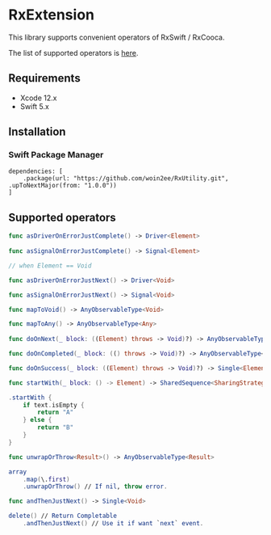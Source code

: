 # RxExtension

This library supports convenient operators of RxSwift / RxCooca.

The list of supported operators is <a href="#supported-operators">here</a>.

## Requirements
- Xcode 12.x
- Swift 5.x

## Installation

### Swift Package Manager

```
dependencies: [
    .package(url: "https://github.com/woin2ee/RxUtility.git", .upToNextMajor(from: "1.0.0"))
]
```

<h2 id="supported-operators">Supported operators</h2>

```swift
func asDriverOnErrorJustComplete() -> Driver<Element>
    
func asSignalOnErrorJustComplete() -> Signal<Element>
```
```swift
// when Element == Void

func asDriverOnErrorJustNext() -> Driver<Void>

func asSignalOnErrorJustNext() -> Signal<Void>
```
```swift
func mapToVoid() -> AnyObservableType<Void>

func mapToAny() -> AnyObservableType<Any>
    
func doOnNext(_ block: ((Element) throws -> Void)?) -> AnyObservableType<Element>

func doOnCompleted(_ block: (() throws -> Void)?) -> AnyObservableType<Element>

func doOnSuccess(_ block: ((Element) throws -> Void)?) -> Single<Element>
```
```swift
func startWith(_ block: () -> Element) -> SharedSequence<SharingStrategy, Element>

.startWith {
    if text.isEmpty {
        return "A"
    } else {
        return "B"
    }
}
```
```swift
func unwrapOrThrow<Result>() -> AnyObservableType<Result>

array
    .map(\.first)
    .unwrapOrThrow() // If nil, throw error.
```
```swift
func andThenJustNext() -> Single<Void>

delete() // Return Completable
    .andThenJustNext() // Use it if want `next` event.
```
